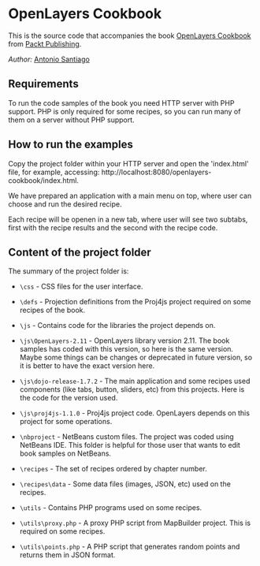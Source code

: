 OpenLayers Cookbook
===================

This is the source code that accompanies the book [OpenLayers Cookbook](http://acuriousanimal.com/blog/2012/09/02/openlayers-cookbook-is-out/)
from [Packt Publishing](http://www.packtpub.com/openlayers-create-gis-web-applications-cookbook/book).

*Author:* [Antonio Santiago](http://acuriousanimal.com)

Requirements
------------

To run the code samples of the book you need HTTP server with PHP support. 
PHP is only required for some recipes, so you can run many of them on a server 
without PHP support.

How to run the examples
-----------------------

Copy the project folder within your HTTP server and open the 'index.html' file,
for example, accessing: http://localhost:8080/openlayers-cookbook/index.html.

We have prepared an application with a main menu on top, where user can 
choose and run the desired recipe. 

Each recipe will be openen in a new tab, where user will see two subtabs, first with
the recipe results and the second with the recipe code.

Content of the project folder
-----------------------------

The summary of the project folder is:

* `\css` - CSS files for the user interface.

* `\defs` - Projection definitions from the Proj4js project required on some recipes of the book.

* `\js` - Contains code for the libraries the project depends on.

* `\js\OpenLayers-2.11` - OpenLayers library version 2.11. The book samples has coded with
                          this version, so here is the same version. Maybe some things can be changes
                          or deprecated in future version, so it is better to have the exact version here.

* `\js\dojo-release-1.7.2` - The main application and some recipes used components (like tabs, button,
                         sliders, etc) from this projects. Here is the code for the version used.

* `\js\proj4js-1.1.0` - Proj4js project code. OpenLayers depends on this project for some operations.

* `\nbproject` - NetBeans custom files. The project was coded using NetBeans IDE. This
         folder is helpful for those user that wants to edit book samples on NetBeans.

* `\recipes` - The set of recipes ordered by chapter number.

* `\recipes\data` - Some data files (images, JSON, etc) used on the recipes.

* `\utils` - Contains PHP programs used on some recipes.

* `\utils\proxy.php` - A proxy PHP script from MapBuilder project. This is required on some recipes.

* `\utils\points.php` - A PHP script that generates random points and returns them in JSON format.


